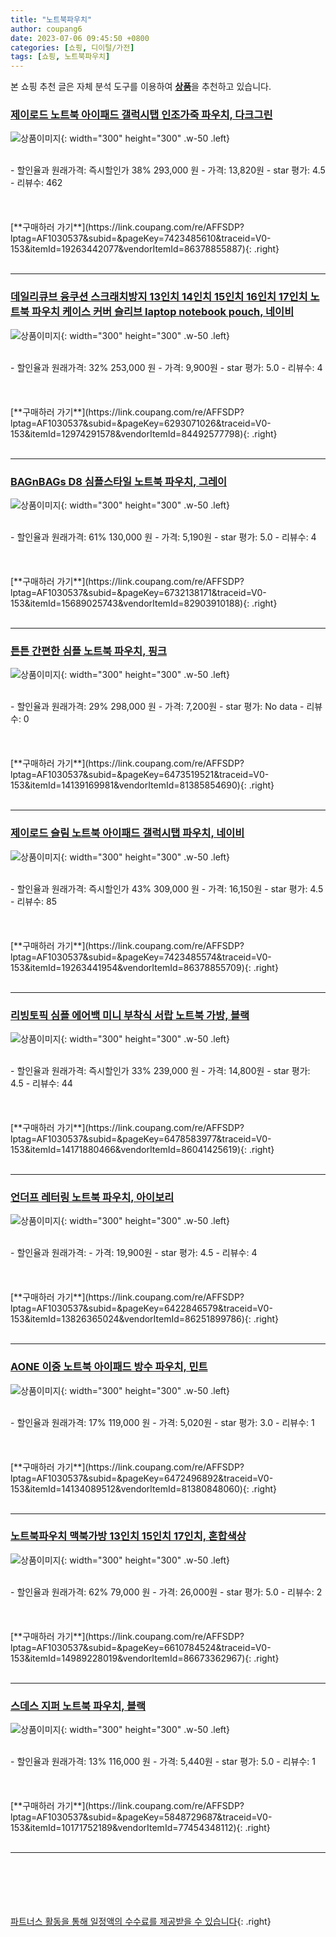 ```yaml
---
title: "노트북파우치"
author: coupang6
date: 2023-07-06 09:45:50 +0800
categories: [쇼핑, 디이털/가전]
tags: [쇼핑, 노트북파우치]
---
```


본 쇼핑 추천 글은 자체 분석 도구를 이용하여 [**상품**](https://link.coupang.com/a/bao1ui)을 추천하고 있습니다.

### [제이로드 노트북 아이패드 갤럭시탭 인조가죽 파우치, 다크그린](https://link.coupang.com/re/AFFSDP?lptag=AF1030537&subid=&pageKey=7423485610&traceid=V0-153&itemId=19263442077&vendorItemId=86378855887)

![상품이미지](https://thumbnail6.coupangcdn.com/thumbnails/remote/230x230ex/image/retail/images/2023/06/25/12/1/588de0c8-1be2-4b83-81f4-02722ee9c672.jpg){: width="300" height="300" .w-50 .left}


<br>
- 할인율과 원래가격: 즉시할인가 38%  293,000   원
- 가격: 13,820원
- star 평가: 4.5
- 리뷰수: 462
<br>
<br>
<br>
<br>
[**구매하러 가기**](https://link.coupang.com/re/AFFSDP?lptag=AF1030537&subid=&pageKey=7423485610&traceid=V0-153&itemId=19263442077&vendorItemId=86378855887){: .right}
<br>
<br>

---

### [데일리큐브 융쿠션 스크래치방지 13인치 14인치 15인치 16인치 17인치 노트북 파우치 케이스 커버 슬리브 laptop notebook pouch, 네이비](https://link.coupang.com/re/AFFSDP?lptag=AF1030537&subid=&pageKey=6293071026&traceid=V0-153&itemId=12974291578&vendorItemId=84492577798)

![상품이미지](https://thumbnail9.coupangcdn.com/thumbnails/remote/230x230ex/image/vendor_inventory/124c/70d97ba1252a250b26c0654b056558d456b95dd77183b56e9b6103429d8b.jpg){: width="300" height="300" .w-50 .left}


<br>
- 할인율과 원래가격: 32%  253,000   원
- 가격: 9,900원
- star 평가: 5.0
- 리뷰수: 4
<br>
<br>
<br>
<br>
[**구매하러 가기**](https://link.coupang.com/re/AFFSDP?lptag=AF1030537&subid=&pageKey=6293071026&traceid=V0-153&itemId=12974291578&vendorItemId=84492577798){: .right}
<br>
<br>

---

### [BAGnBAGs D8 심플스타일 노트북 파우치, 그레이](https://link.coupang.com/re/AFFSDP?lptag=AF1030537&subid=&pageKey=6732138171&traceid=V0-153&itemId=15689025743&vendorItemId=82903910188)

![상품이미지](https://thumbnail8.coupangcdn.com/thumbnails/remote/230x230ex/image/retail/images/2022/08/25/16/2/a1fcea7d-ae6c-4084-b1a7-3413e177269d.jpg){: width="300" height="300" .w-50 .left}


<br>
- 할인율과 원래가격: 61%  130,000   원
- 가격: 5,190원
- star 평가: 5.0
- 리뷰수: 4
<br>
<br>
<br>
<br>
[**구매하러 가기**](https://link.coupang.com/re/AFFSDP?lptag=AF1030537&subid=&pageKey=6732138171&traceid=V0-153&itemId=15689025743&vendorItemId=82903910188){: .right}
<br>
<br>

---

### [튼튼 간편한 심플 노트북 파우치, 핑크](https://link.coupang.com/re/AFFSDP?lptag=AF1030537&subid=&pageKey=6473519521&traceid=V0-153&itemId=14139169981&vendorItemId=81385854690)

![상품이미지](https://thumbnail7.coupangcdn.com/thumbnails/remote/230x230ex/image/retail/images/2022/04/21/20/6/ebae18d9-1161-488f-bfa9-7f87b0743ee2.jpg){: width="300" height="300" .w-50 .left}


<br>
- 할인율과 원래가격: 29%  298,000   원
- 가격: 7,200원
- star 평가: No data
- 리뷰수: 0
<br>
<br>
<br>
<br>
[**구매하러 가기**](https://link.coupang.com/re/AFFSDP?lptag=AF1030537&subid=&pageKey=6473519521&traceid=V0-153&itemId=14139169981&vendorItemId=81385854690){: .right}
<br>
<br>

---

### [제이로드 슬림 노트북 아이패드 갤럭시탭 파우치, 네이비](https://link.coupang.com/re/AFFSDP?lptag=AF1030537&subid=&pageKey=7423485574&traceid=V0-153&itemId=19263441954&vendorItemId=86378855709)

![상품이미지](https://thumbnail7.coupangcdn.com/thumbnails/remote/230x230ex/image/retail/images/2023/06/25/12/5/d6baf009-3980-47f8-afa5-9cab25cf9f94.jpg){: width="300" height="300" .w-50 .left}


<br>
- 할인율과 원래가격: 즉시할인가 43%  309,000   원
- 가격: 16,150원
- star 평가: 4.5
- 리뷰수: 85
<br>
<br>
<br>
<br>
[**구매하러 가기**](https://link.coupang.com/re/AFFSDP?lptag=AF1030537&subid=&pageKey=7423485574&traceid=V0-153&itemId=19263441954&vendorItemId=86378855709){: .right}
<br>
<br>

---

### [리빙토픽 심플 에어백 미니 부착식 서랍 노트북 가방, 블랙](https://link.coupang.com/re/AFFSDP?lptag=AF1030537&subid=&pageKey=6478583977&traceid=V0-153&itemId=14171880466&vendorItemId=86041425619)

![상품이미지](https://thumbnail10.coupangcdn.com/thumbnails/remote/230x230ex/image/vendor_inventory/be12/e1d3eae74d93cffd0814710deb6611cf5547ef40336d55c2d13d3475e52e.jpg){: width="300" height="300" .w-50 .left}


<br>
- 할인율과 원래가격: 즉시할인가 33%  239,000   원
- 가격: 14,800원
- star 평가: 4.5
- 리뷰수: 44
<br>
<br>
<br>
<br>
[**구매하러 가기**](https://link.coupang.com/re/AFFSDP?lptag=AF1030537&subid=&pageKey=6478583977&traceid=V0-153&itemId=14171880466&vendorItemId=86041425619){: .right}
<br>
<br>

---

### [언더프 레터링 노트북 파우치, 아이보리](https://link.coupang.com/re/AFFSDP?lptag=AF1030537&subid=&pageKey=6422846579&traceid=V0-153&itemId=13826365024&vendorItemId=86251899786)

![상품이미지](https://thumbnail6.coupangcdn.com/thumbnails/remote/230x230ex/image/vendor_inventory/4e3b/6104fe3a38fc20846339cce89ca631e3ed6041c1d7da5ccd2b9396e19160.png){: width="300" height="300" .w-50 .left}


<br>
- 할인율과 원래가격: 
- 가격: 19,900원
- star 평가: 4.5
- 리뷰수: 4
<br>
<br>
<br>
<br>
[**구매하러 가기**](https://link.coupang.com/re/AFFSDP?lptag=AF1030537&subid=&pageKey=6422846579&traceid=V0-153&itemId=13826365024&vendorItemId=86251899786){: .right}
<br>
<br>

---

### [AONE 이중 노트북 아이패드 방수 파우치, 민트](https://link.coupang.com/re/AFFSDP?lptag=AF1030537&subid=&pageKey=6472496892&traceid=V0-153&itemId=14134089512&vendorItemId=81380848060)

![상품이미지](https://thumbnail9.coupangcdn.com/thumbnails/remote/230x230ex/image/retail/images/2022/04/21/11/1/5d1285a3-9ec3-4774-868d-8314ed6024b1.jpg){: width="300" height="300" .w-50 .left}


<br>
- 할인율과 원래가격: 17%  119,000   원
- 가격: 5,020원
- star 평가: 3.0
- 리뷰수: 1
<br>
<br>
<br>
<br>
[**구매하러 가기**](https://link.coupang.com/re/AFFSDP?lptag=AF1030537&subid=&pageKey=6472496892&traceid=V0-153&itemId=14134089512&vendorItemId=81380848060){: .right}
<br>
<br>

---

### [노트북파우치 맥북가방 13인치 15인치 17인치, 혼합색상](https://link.coupang.com/re/AFFSDP?lptag=AF1030537&subid=&pageKey=6610784524&traceid=V0-153&itemId=14989228019&vendorItemId=86673362967)

![상품이미지](https://thumbnail6.coupangcdn.com/thumbnails/remote/230x230ex/image/vendor_inventory/fa42/73a2670773e9ec2a0a7377143997ffc9607449d672294352a5178683ca09.jpg){: width="300" height="300" .w-50 .left}


<br>
- 할인율과 원래가격: 62%  79,000   원
- 가격: 26,000원
- star 평가: 5.0
- 리뷰수: 2
<br>
<br>
<br>
<br>
[**구매하러 가기**](https://link.coupang.com/re/AFFSDP?lptag=AF1030537&subid=&pageKey=6610784524&traceid=V0-153&itemId=14989228019&vendorItemId=86673362967){: .right}
<br>
<br>

---

### [스데스 지퍼 노트북 파우치, 블랙](https://link.coupang.com/re/AFFSDP?lptag=AF1030537&subid=&pageKey=5848729687&traceid=V0-153&itemId=10171752189&vendorItemId=77454348112)

![상품이미지](https://thumbnail6.coupangcdn.com/thumbnails/remote/230x230ex/image/retail/images/2021/07/15/14/9/82f84cac-4163-4bcf-ae99-332799c3871a.jpg){: width="300" height="300" .w-50 .left}


<br>
- 할인율과 원래가격: 13%  116,000   원
- 가격: 5,440원
- star 평가: 5.0
- 리뷰수: 1
<br>
<br>
<br>
<br>
[**구매하러 가기**](https://link.coupang.com/re/AFFSDP?lptag=AF1030537&subid=&pageKey=5848729687&traceid=V0-153&itemId=10171752189&vendorItemId=77454348112){: .right}
<br>
<br>

---
<br><br><br><br><br> [파트너스 활동을 통해 일정액의 수수료를 제공받을 수 있습니다](https://link.coupang.com/a/bao1ui){: .right}